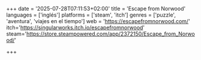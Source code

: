 +++
date = '2025-07-28T07:11:53+02:00'
title = 'Escape from Norwood'
languages = ['inglés']
platforms = ['steam', 'itch']
genres = ['puzzle', 'aventura', 'viajes en el tiempo']
web = 'https://escapefromnorwood.com/'
itch='https://singularworks.itch.io/escapefromnorwood'
steam='https://store.steampowered.com/app/2372150/Escape_from_Norwood/'

+++



